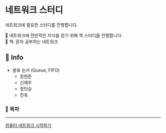 # 네트워크 스터디
네트워크에 필요한 스터디를 진행합니다. </br>

🎯 네트워크에 전반적인 지식을 얻기 위해 책 스터디를 진행합니다. </br>
📕 책: 혼자 공부하는 네트워크 </br>

🎤 Info
------------
- 발표 순서 (Queue, FIFO)
  - 장현준
  - 신제우
  - 정민승
  - 진욱

### 📌 목차
-------------
[컴퓨터 네트워크 시작하기](https://github.com/NetworkCStudy/network-study/blob/main/1%EC%9E%A5.md)
